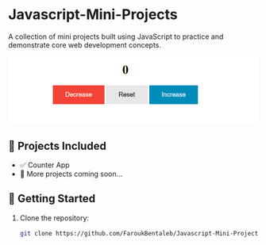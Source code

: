# Javascript-Mini-Projects

A collection of mini projects built using JavaScript to practice and demonstrate core web development concepts.

![Sample Project](image.png)

## 🔧 Projects Included

- ✅ Counter App
- 📅 More projects coming soon...

## 🚀 Getting Started

1. Clone the repository:
   ```bash
   git clone https://github.com/FaroukBentaleb/Javascript-Mini-Projects
   ```

